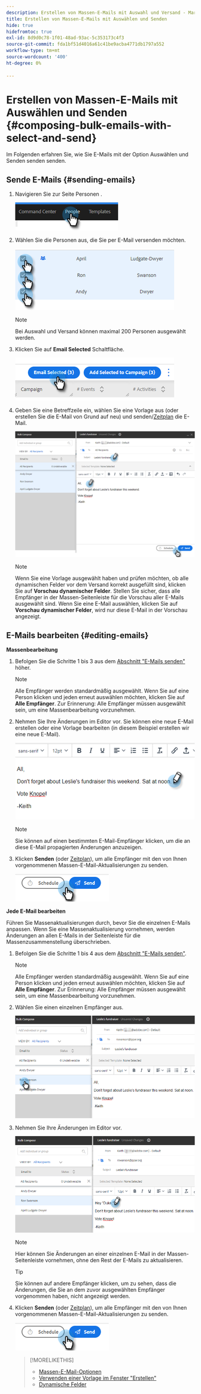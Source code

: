 ```yaml
---
description: Erstellen von Massen-E-Mails mit Auswahl und Versand - Marketo-Dokumente - Produktdokumentation
title: Erstellen von Massen-E-Mails mit Auswählen und Senden
hide: true
hidefromtoc: true
exl-id: 8d9d0c78-1f01-48ad-93ac-5c353173c4f3
source-git-commit: fda1bf51d4016a61c41be9acba4771db1797a552
workflow-type: tm+mt
source-wordcount: '400'
ht-degree: 0%

---
```


# Erstellen von Massen-E-Mails mit Auswählen und Senden {#composing-bulk-emails-with-select-and-send}

Im Folgenden erfahren Sie, wie Sie E-Mails mit der Option Auswählen und Senden senden senden.

## Sende E-Mails {#sending-emails}

1. Navigieren Sie zur Seite Personen .

   ![](assets/composing-bulk-emails-with-select-and-send-1.png)

1. Wählen Sie die Personen aus, die Sie per E-Mail versenden möchten.

   ![](assets/composing-bulk-emails-with-select-and-send-2.png)

   >[!NOTE]
   >
   >Bei Auswahl und Versand können maximal 200 Personen ausgewählt werden.

1. Klicken Sie auf **Email Selected** Schaltfläche.

   ![](assets/composing-bulk-emails-with-select-and-send-3.png)

1. Geben Sie eine Betreffzeile ein, wählen Sie eine Vorlage aus (oder erstellen Sie die E-Mail von Grund auf neu) und senden/[Zeitplan](/help/marketo/product-docs/marketo-sales-connect/email/using-the-compose-window/scheduling-an-email.md) die E-Mail.

   ![](assets/composing-bulk-emails-with-select-and-send-4.png)

   >[!NOTE]
   >
   >Wenn Sie eine Vorlage ausgewählt haben und prüfen möchten, ob alle dynamischen Felder vor dem Versand korrekt ausgefüllt sind, klicken Sie auf **Vorschau dynamischer Felder**. Stellen Sie sicher, dass alle Empfänger in der Massen-Seitenleiste für die Vorschau aller E-Mails ausgewählt sind. Wenn Sie eine E-Mail auswählen, klicken Sie auf **Vorschau dynamischer Felder**, wird nur diese E-Mail in der Vorschau angezeigt.

## E-Mails bearbeiten {#editing-emails}

**Massenbearbeitung**

1. Befolgen Sie die Schritte 1 bis 3 aus dem [Abschnitt &quot;E-Mails senden&quot;](#sending-emails) höher.

   >[!NOTE]
   >
   >Alle Empfänger werden standardmäßig ausgewählt. Wenn Sie auf eine Person klicken und jeden erneut auswählen möchten, klicken Sie auf **Alle Empfänger**. Zur Erinnerung: Alle Empfänger müssen ausgewählt sein, um eine Massenbearbeitung vorzunehmen.

1. Nehmen Sie Ihre Änderungen im Editor vor. Sie können eine neue E-Mail erstellen oder eine Vorlage bearbeiten (in diesem Beispiel erstellen wir eine neue E-Mail).

   ![](assets/composing-bulk-emails-with-select-and-send-5.png)

   >[!NOTE]
   >
   >Sie können auf einen bestimmten E-Mail-Empfänger klicken, um die an diese E-Mail propagierten Änderungen anzuzeigen.

1. Klicken **Senden** (oder [Zeitplan](/help/marketo/product-docs/marketo-sales-connect/email/using-the-compose-window/scheduling-an-email.md)), um alle Empfänger mit den von Ihnen vorgenommenen Massen-E-Mail-Aktualisierungen zu senden.

   ![](assets/composing-bulk-emails-with-select-and-send-6.png)

**Jede E-Mail bearbeiten**

Führen Sie Massenaktualisierungen durch, bevor Sie die einzelnen E-Mails anpassen. Wenn Sie eine Massenaktualisierung vornehmen, werden Änderungen an allen E-Mails in der Seitenleiste für die Massenzusammenstellung überschrieben.

1. Befolgen Sie die Schritte 1 bis 4 aus dem [Abschnitt &quot;E-Mails senden&quot;](#sending-emails).

   >[!NOTE]
   >
   >Alle Empfänger werden standardmäßig ausgewählt. Wenn Sie auf eine Person klicken und jeden erneut auswählen möchten, klicken Sie auf **Alle Empfänger**. Zur Erinnerung: Alle Empfänger müssen ausgewählt sein, um eine Massenbearbeitung vorzunehmen.

1. Wählen Sie einen einzelnen Empfänger aus.

   ![](assets/composing-bulk-emails-with-select-and-send-7.png)

1. Nehmen Sie Ihre Änderungen im Editor vor.

   ![](assets/composing-bulk-emails-with-select-and-send-8.png)

   >[!NOTE]
   >
   >Hier können Sie Änderungen an einer einzelnen E-Mail in der Massen-Seitenleiste vornehmen, ohne den Rest der E-Mails zu aktualisieren.

   >[!TIP]
   >
   >Sie können auf andere Empfänger klicken, um zu sehen, dass die Änderungen, die Sie an dem zuvor ausgewählten Empfänger vorgenommen haben, nicht angezeigt werden.

1. Klicken **Senden** (oder [Zeitplan](/help/marketo/product-docs/marketo-sales-connect/email/using-the-compose-window/scheduling-an-email.md)), um alle Empfänger mit den von Ihnen vorgenommenen Massen-E-Mail-Aktualisierungen zu senden.

   ![](assets/composing-bulk-emails-with-select-and-send-9.png)

   >[!MORELIKETHIS]
   >
   >* [Massen-E-Mail-Optionen](/help/marketo/product-docs/marketo-sales-insight/actions/email/using-the-compose-window/bulk-emailing-options.md)
   >* [Verwenden einer Vorlage im Fenster &quot;Erstellen&quot;](/help/marketo/product-docs/marketo-sales-connect/email/using-the-compose-window/using-a-template-in-the-compose-window.md)
   >* [Dynamische Felder](/help/marketo/product-docs/marketo-sales-connect/templates/dynamic-fields/how-to-insert-dynamic-fields.md)

